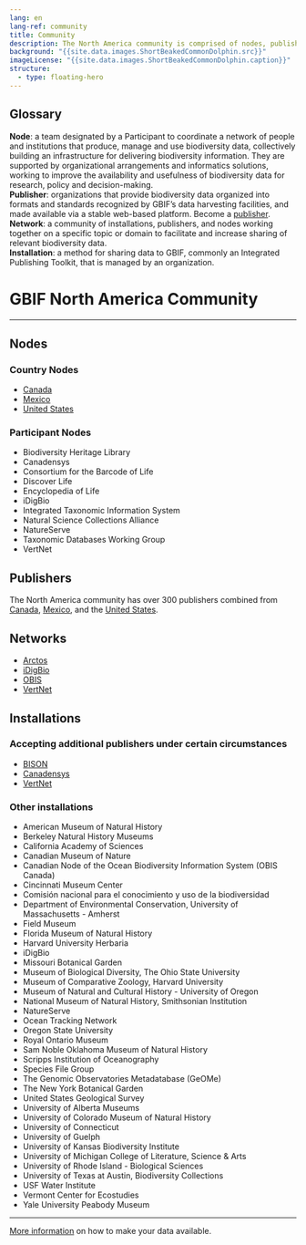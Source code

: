 ```yaml
---
lang: en
lang-ref: community
title: Community
description: The North America community is comprised of nodes, publishers, installations, and networks working together to manage and use biodiversity data.
background: "{{site.data.images.ShortBeakedCommonDolphin.src}}"
imageLicense: "{{site.data.images.ShortBeakedCommonDolphin.caption}}"
structure:
  - type: floating-hero
---
```


## Glossary
**Node**: a team designated by a Participant to coordinate a network of people and institutions that produce, manage and use biodiversity data, collectively building an infrastructure for delivering biodiversity information. They are supported by organizational arrangements and informatics solutions, working to improve the availability and usefulness of biodiversity data for research, policy and decision-making.   
**Publisher**: organizations that provide biodiversity data organized into formats and standards recognized by GBIF’s data harvesting facilities, and made available via a stable web-based platform. Become a [publisher](https://www.gbif.org/become-a-publisher).   
**Network**: a community of installations, publishers, and nodes working together on a specific topic or domain to facilitate and increase sharing of relevant biodiversity data.    
**Installation**: a method for sharing data to GBIF, commonly an Integrated Publishing Toolkit, that is managed by an organization.    
   

# GBIF North America Community
------------------------------
## Nodes
### Country Nodes
- [Canada](https://www.gbif.org/country/CA/summary)
- [Mexico](https://www.gbif.org/country/MX/summary)
- [United States](https://www.gbif.org/country/US/summary)

### Participant Nodes
- Biodiversity Heritage Library
- Canadensys
- Consortium for the Barcode of Life
- Discover Life
- Encyclopedia of Life
- iDigBio
- Integrated Taxonomic Information System
- Natural Science Collections Alliance
- NatureServe
- Taxonomic Databases Working Group
- VertNet

## Publishers
The North America community has over 300 publishers combined from [Canada](https://www.gbif.org/publisher/search?country=CA), [Mexico](https://www.gbif.org/publisher/search?country=MX), and the [United States](https://www.gbif.org/publisher/search?country=US).

## Networks
- [Arctos](https://www.gbif.org/network/1f2c0cbe-40df-43f6-ba07-e76133e78c31)
- [iDigBio](https://www.idigbio.org/)
- [OBIS](https://www.gbif.org/network/2b7c7b4f-4d4f-40d3-94de-c28b6fa054a6)
- [VertNet](http://www.vertnet.org/)

## Installations
### Accepting additional publishers under certain circumstances
- [BISON](https://bison.usgs.gov/ipt/)
- [Canadensys](http://data.canadensys.net/ipt/)
- [VertNet](http://ipt.vertnet.org:8080/ipt/)

### Other installations
- American Museum of Natural History
- Berkeley Natural History Museums
- California Academy of Sciences
- Canadian Museum of Nature
- Canadian Node of the Ocean Biodiversity Information System (OBIS Canada)
- Cincinnati Museum Center
- Comisión nacional para el conocimiento y uso de la biodiversidad
- Department of Environmental Conservation, University of Massachusetts - Amherst
- Field Museum
- Florida Museum of Natural History
- Harvard University Herbaria
- iDigBio
- Missouri Botanical Garden
- Museum of Biological Diversity, The Ohio State University
- Museum of Comparative Zoology, Harvard University
- Museum of Natural and Cultural History - University of Oregon
- National Museum of Natural History, Smithsonian Institution
- NatureServe
- Ocean Tracking Network
- Oregon State University
- Royal Ontario Museum
- Sam Noble Oklahoma Museum of Natural History
- Scripps Institution of Oceanography
- Species File Group
- The Genomic Observatories Metadatabase (GeOMe)
- The New York Botanical Garden
- United States Geological Survey
- University of Alberta Museums
- University of Colorado Museum of Natural History
- University of Connecticut
- University of Guelph
- University of Kansas Biodiversity Institute
- University of Michigan College of Literature, Science & Arts
- University of Rhode Island - Biological Sciences
- University of Texas at Austin, Biodiversity Collections
- USF Water Institute
- Vermont Center for Ecostudies
- Yale University Peabody Museum

------
[More information](https://data-blog.gbif.org/post/installations-and-hosting-solutions-explained/) on how to make your data available.

